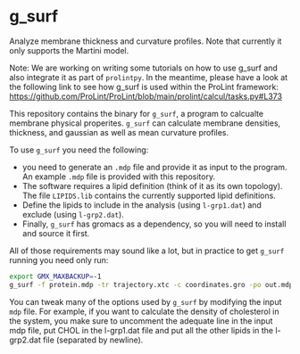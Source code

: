 # g_surf
Analyze membrane thickness and curvature profiles. Note that currently it only supports the Martini model. 


Note: We are working on writing some tutorials on how to use g_surf and also integrate it as part of `prolintpy`. In the meantime, please have a look at the following link to see how g_surf is used within the ProLint framework: https://github.com/ProLint/ProLint/blob/main/prolint/calcul/tasks.py#L373

This repository contains the binary for `g_surf`, a program to calcualte membrane physical properites. 
`g_surf` can calculate membrane densities, thickness, and gaussian as well as mean curvature profiles. 

To use `g_surf` you need the following: 
- you need to generate an `.mdp` file and provide it as input to the program. An example `.mdp` file is provided with this repository. 
- The software requires a lipid definition (think of it as its own topology). The file `LIPIDS.lib` contains the currently supported lipid definitions. 
- Define the lipids to include in the analysis (using `l-grp1.dat`) and exclude (using `l-grp2.dat`). 
- Finally, `g_surf` has gromacs as a dependency, so you will need to install and source it first. 
 
All of those requirements may sound like a lot, but in practice to get `g_surf` running you need only run: 

```sh
export GMX_MAXBACKUP=-1
g_surf -f protein.mdp -tr trajectory.xtc -c coordinates.gro -po out.mdp 
```

You can tweak many of the options used by `g_surf` by modifying the input `mdp` file. For example, if you want to calculate the density of cholesterol in the system, you make sure to uncomment the adequate line in the input mdp file, put CHOL in the l-grp1.dat file and put all the other lipids in the l-grp2.dat file (separated by newline). 
